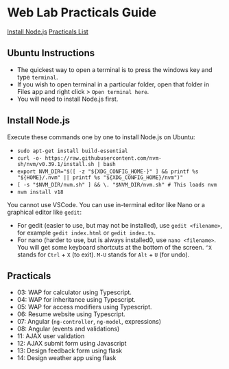 # Web Lab Practicals Guide
[Install Node.js](#install-nodejs)
[Practicals List](#practicals)

## Ubuntu Instructions
- The quickest way to open a terminal is to press the windows key and type `terminal`.
- If you wish to open terminal in a particular folder, open that folder in Files app and right click > `Open terminal here`.
- You will need to install Node.js first.

## Install Node.js
Execute these commands one by one to install Node.js on Ubuntu:
- `sudo apt-get install build-essential`
- `curl -o- https://raw.githubusercontent.com/nvm-sh/nvm/v0.39.1/install.sh | bash`
- `export NVM_DIR="$([ -z "${XDG_CONFIG_HOME-}" ] && printf %s "${HOME}/.nvm" || printf %s "${XDG_CONFIG_HOME}/nvm")"`
- `[ -s "$NVM_DIR/nvm.sh" ] && \. "$NVM_DIR/nvm.sh" # This loads nvm`
- `nvm install v18`

You cannot use VSCode. You can use in-terminal editor like Nano or a graphical editor like `gedit`:
- For gedit (easier to use, but may not be installed), use `gedit <filename>`, for example `gedit index.html` or `gedit index.ts`.
- For nano (harder to use, but is always installed0, use `nano <filename>`. You will get some keyboard shortcuts at the bottom of the screen. `^X` stands for `Ctrl` + `X` (to exit). `M-U` stands for `Alt` + `U` (for undo).

## Practicals
- 03: WAP for calculator using Typescript.
- 04: WAP for inheritance using Typescript.
- 05: WAP for access modifiers using Typescript.
- 06: Resume website using Typescript.
- 07: Angular (`ng-controller`, `ng-model`, expressions)
- 08: Angular (events and validations)
- 11: AJAX user validation
- 12: AJAX submit form using Javascript
- 13: Design feedback form using flask
- 14: Design weather app using flask
